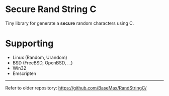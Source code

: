 # Secure Rand String C

Tiny library for generate a **secure** random characters using C.

# Supporting

- Linux (Random, Urandom)
- BSD (FreeBSD, OpenBSD, ...)
- Win32
- Emscripten

------------

Refer to older repository: https://github.com/BaseMax/RandStringC/
